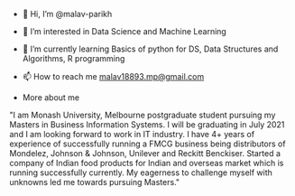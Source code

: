 - 👋 Hi, I’m @malav-parikh
- 👀 I’m interested in Data Science and Machine Learning
- 🌱 I’m currently learning Basics of python for DS, Data Structures and Algorithms, R programming
- 📫 How to reach me malav18893.mp@gmail.com

- More about me

"I am Monash University, Melbourne postgraduate student pursuing my Masters in Business Information Systems.
I will be graduating in July 2021 and I am looking forward to work in IT industry.
I have 4+ years of experience of successfully running a FMCG business being distributors of Mondelez, Johnson & Johnson, Unilever and Reckitt Benckiser.
Started a company of Indian food products for Indian and overseas market which is running successfully currently.
My eagerness to challenge myself with unknowns led me towards pursuing Masters."
